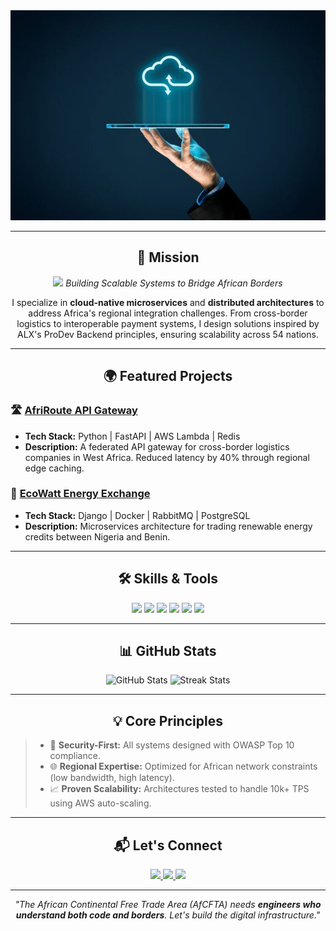 <!-- Header Section -->
<div align="center">
  <img src="./assets/Architect.jpeg?font=Fira+Code&weight=600&size=28&pause=1000&color=22C55E&center=true&vCenter=true&width=600&lines=Hi+👋,+I'm+Jamiu;Backend+Engineer+%7C+Systems+Architect;Pan-African+Tech+Builder" alt="Software & Infrastructure Solutions Architect" />
</div>

---

<!-- Mission Statement -->
<div align="center">
  <h2>🚀 Mission</h2>
  <p>
    <img src="https://img.icons8.com/3d-fluency/30/globe.png" width="25" />
    <em>Building Scalable Systems to Bridge African Borders</em>
  </p>
  <p>
    I specialize in <strong>cloud-native microservices</strong> and <strong>distributed architectures</strong> to address Africa's regional integration challenges. From cross-border logistics to interoperable payment systems, I design solutions inspired by ALX's ProDev Backend principles, ensuring scalability across 54 nations.
  </p>
</div>

---

<!-- Projects Showcase -->
<h2 align="center">🌍 Featured Projects</h2>
<div align="left">
  <!-- Project 1 -->
  <h3>🛣️ <u>AfriRoute API Gateway</u></h3>
  <ul>
    <li><strong>Tech Stack:</strong> Python | FastAPI | AWS Lambda | Redis</li>
    <li><strong>Description:</strong> A federated API gateway for cross-border logistics companies in West Africa. Reduced latency by 40% through regional edge caching.</li>
  </ul>

  <!-- Project 2 -->
  <h3>💸 <u>EcoWatt Energy Exchange</u></h3>
  <ul>
    <li><strong>Tech Stack:</strong> Django | Docker | RabbitMQ | PostgreSQL</li>
    <li><strong>Description:</strong> Microservices architecture for trading renewable energy credits between Nigeria and Benin.</li>
  </ul>
</div>

---

<!-- Skills and Tools -->
<h2 align="center">🛠️ Skills & Tools</h2>
<div align="center">
  <img src="https://img.shields.io/badge/Python-3776AB?style=for-the-badge&logo=python&logoColor=white" />
  <img src="https://img.shields.io/badge/AWS-232F3E?style=for-the-badge&logo=amazon-aws&logoColor=white" />
  <img src="https://img.shields.io/badge/Docker-2496ED?style=for-the-badge&logo=docker&logoColor=white" />
  <img src="https://img.shields.io/badge/PostgreSQL-4169E1?style=for-the-badge&logo=postgresql&logoColor=white" />
  <img src="https://img.shields.io/badge/FastAPI-009688?style=for-the-badge&logo=fastapi&logoColor=white" />
  <img src="https://img.shields.io/badge/RabbitMQ-FF6600?style=for-the-badge&logo=rabbitmq&logoColor=white" />
</div>

---

<!-- GitHub Stats -->
<h2 align="center">📊 GitHub Stats</h2>
<div align="center">
  <img src="https://github-readme-stats.vercel.app/api?username=jamiu-shomoye&show_icons=true&theme=vision-friendly-dark&hide_border=true" alt="GitHub Stats" width="45%" />
  <img src="https://github-readme-streak-stats.herokuapp.com/?user=jamiu-shomoye&theme=vision-friendly-dark&hide_border=true" alt="Streak Stats" width="45%" />
</div>

---

<!-- Core Principles -->
<h2 align="center">💡 Core Principles</h2>
<blockquote>
  <ul>
    <li>🔐 <strong>Security-First:</strong> All systems designed with OWASP Top 10 compliance.</li>
    <li>🌐 <strong>Regional Expertise:</strong> Optimized for African network constraints (low bandwidth, high latency).</li>
    <li>📈 <strong>Proven Scalability:</strong> Architectures tested to handle 10k+ TPS using AWS auto-scaling.</li>
  </ul>
</blockquote>

---

<!-- Contact Section -->
<h2 align="center">📬 Let's Connect</h2>
<div align="center">
  <a href="https://www.linkedin.com/in/jamiu-shomoye/">
    <img src="https://img.shields.io/badge/LinkedIn-0077B5?style=for-the-badge&logo=linkedin&logoColor=white" />
  </a>
  <a href="mailto:your.email@example.com">
    <img src="https://img.shields.io/badge/Email-D14836?style=for-the-badge&logo=gmail&logoColor=white" />
  </a>
  <a href="https://calendly.com/your-calendly">
    <img src="https://img.shields.io/badge/Book_Call-008080?style=for-the-badge&logo=google-meet&logoColor=white" />
  </a>
</div>

---

<!-- Closing Quote -->
<p align="center">
  <em>"The African Continental Free Trade Area (AfCFTA) needs <strong>engineers who understand both code and borders</strong>. Let's build the digital infrastructure."</em>
</p>
